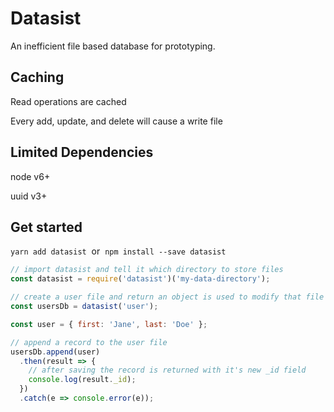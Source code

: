 # Datasist
An inefficient file based database for prototyping.

## Caching

Read operations are cached

Every add, update, and delete will cause a write file

## Limited Dependencies

node v6+

uuid v3+

## Get started

`yarn add datasist`&nbsp;&nbsp;or&nbsp;&nbsp;`npm install --save datasist`

```javascript
// import datasist and tell it which directory to store files
const datasist = require('datasist')('my-data-directory');

// create a user file and return an object is used to modify that file
const usersDb = datasist('user');

const user = { first: 'Jane', last: 'Doe' };

// append a record to the user file
usersDb.append(user)
  .then(result => {
    // after saving the record is returned with it's new _id field
    console.log(result._id);
  })
  .catch(e => console.error(e));
```
